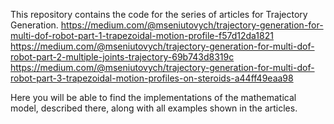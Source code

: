 This repository contains the code for the series of articles for Trajectory Generation.
https://medium.com/@mseniutovych/trajectory-generation-for-multi-dof-robot-part-1-trapezoidal-motion-profile-f57d12da1821
https://medium.com/@mseniutovych/trajectory-generation-for-multi-dof-robot-part-2-multiple-joints-trajectory-69b743d8319c
https://medium.com/@mseniutovych/trajectory-generation-for-multi-dof-robot-part-3-trapezoidal-motion-profiles-on-steroids-a44ff49eaa98

Here you will be able to find the implementations of the mathematical model, described there, along with all examples shown in the articles.
